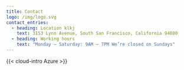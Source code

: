 ```yaml
---
title: Contact
logo: /img/logo.svg
contact_entries:
  - heading: Location klkj
    text: 3153 Lynn Avenue, South San Francisco, California 94080
  - heading: Working hours
    text: "Monday – Saturday: 9AM – 7PM We’re closed on Sundays"
---
```

{{< cloud-intro Azure >}}